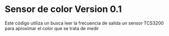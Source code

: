 # Sensor de color Version 0.1

Este código utiliza un busca leer la frecuencia de salida un sensor TCS3200 para aproximar el color que se trata de medir

